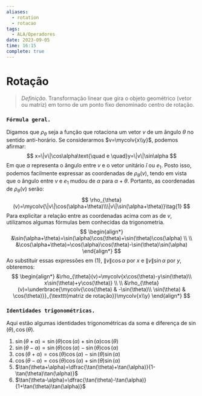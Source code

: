 ```yaml
---
aliases:
  - rotation
  - rotacao
tags:
  - ALA/Operadores
date: 2023-09-05
time: 16:15
complete: true
---
```

$\newcommand\mycolv[1]{\begin{bmatrix}#1\end{bmatrix}}$
# Rotação

> $\textit{Definição.}$ Transformação linear que gira o objeto geométrico (vetor ou matriz) em torno de um ponto fixo denominado centro de rotação.

### $\texttt{Fórmula geral.}$

Digamos que $\rho_{\theta}$ seja a função que rotaciona um vetor $v$ de um ângulo $\theta$ no sentido anti-horário. Se considerarmos $v=\mycolv{x\\y}$, podemos afirmar:
$$
x=\|v\|\cos\alpha\text{\quad e \quad}y=\|v\|\sin\alpha
$$
Em que $\alpha$ representa o ângulo entre $v$ e o vetor unitário $î$ ou $e_1$. Posto isso, podemos facilmente expressar as coordenadas de $\rho_{\theta}(v)$, tendo em vista que o ângulo entre $v$ e $e_1$ mudou de $\alpha$ para $\alpha+\theta$. Portanto, as coordenadas de $\rho_{\theta}(v)$ serão:
$$
\rho_{\theta}(v)=\mycolv{\|v\|\cos(\alpha+\theta)\\\|v\|\sin(\alpha+\theta)}\tag{1}
$$
Para explicitar a relação entre as coordenadas acima com as de $v$, utilizamos algumas fórmulas bem conhecidas da trigonometria.
$$
\begin{align*}
&\sin(\alpha+\theta)=\sin(\alpha)\cos(\theta)+\sin(\theta)\cos(\alpha) \\ \\
&\cos(\alpha+\theta)=\cos(\alpha)\cos(\theta)-\sin(\theta)\sin(\alpha)
\end{align*}
$$
Ao substituir essas expressões em $(1)$, $\|v\|\cos\alpha$ por $x$ e $\|v\|\sin\alpha$ por $y$, obteremos:
$$
\begin{align*}
&\rho_{\theta}(v)=\mycolv{x\cos(\theta)-y\sin(\theta)\\ x\sin(\theta)+y\cos(\theta)} \\ \\
&\rho_{\theta}(v)=\underbrace{\mycolv{\cos(\theta) & -\sin(\theta)\\ \sin(\theta) & \cos(\theta)}}_{\texttt{matriz de rotação}}\mycolv{x\\y}
\end{align*}
$$
### $\texttt{Identidades trigonométricas.}$

Aqui estão algumas identidades trigonométricas da soma e diferença de $\sin(\theta),\cos(\theta)$.

1. $\sin(\theta+\alpha)=\sin(\theta)\cos(\alpha)+\sin(\alpha)\cos(\theta)$
2. $\sin(\theta-\alpha)=\sin(\theta)\cos(\alpha)-\sin(\theta)\cos(\alpha)$
3. $\cos(\theta+\alpha)=\cos(\theta)\cos(\alpha)-\sin(\theta)\sin(\alpha)$
4. $\cos(\theta-\alpha)=\cos(\theta)\cos(\alpha)+\sin(\theta)\sin(\alpha)$
5. $\tan(\theta+\alpha)=\dfrac{\tan(\theta)+\tan(\alpha)}{1-\tan(\theta)\tan(\alpha)}$
6. $\tan(\theta-\alpha)=\dfrac{\tan(\theta)-\tan(\alpha)}{1+\tan(\theta)\tan(\alpha)}$
